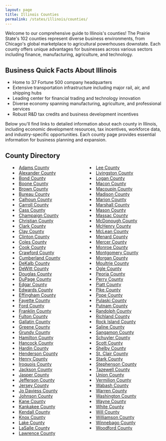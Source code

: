```yaml
---
layout: page
title: Illinois Counties
permalink: /states/illinois/counties/
---
```


<p>Welcome to our comprehensive guide to Illinois's counties! The Prairie State's 102 counties represent diverse business environments, from Chicago's global marketplace to agricultural powerhouses downstate. Each county offers unique advantages for businesses across various sectors including finance, manufacturing, agriculture, and technology.</p>

<h2>Business Quick Facts About Illinois</h2>

<ul>
    <li>Home to 37 Fortune 500 company headquarters</li>
    <li>Extensive transportation infrastructure including major rail, air, and shipping hubs</li>
    <li>Leading center for financial trading and technology innovation</li>
    <li>Diverse economy spanning manufacturing, agriculture, and professional services</li>
    <li>Robust R&D tax credits and business development incentives</li>
</ul>

<p>Below you'll find links to detailed information about each county in Illinois, including economic development resources, tax incentives, workforce data, and industry-specific opportunities. Each county page provides essential information for business planning and expansion.</p>

<h2>County Directory</h2>
<style>
    .county-list {
        columns: 2;
        -webkit-columns: 2;
        -moz-columns: 2;
        list-style-position: inside;
    }
</style>

<ul class="county-list">
    <li><a href="{{ '/states/illinois/adams/' | relative_url }}">Adams County</a></li>
    <li><a href="{{ '/states/illinois/alexander/' | relative_url }}">Alexander County</a></li>
    <li><a href="{{ '/states/illinois/bond/' | relative_url }}">Bond County</a></li>
    <li><a href="{{ '/states/illinois/boone/' | relative_url }}">Boone County</a></li>
    <li><a href="{{ '/states/illinois/brown/' | relative_url }}">Brown County</a></li>
    <li><a href="{{ '/states/illinois/bureau/' | relative_url }}">Bureau County</a></li>
    <li><a href="{{ '/states/illinois/calhoun/' | relative_url }}">Calhoun County</a></li>
    <li><a href="{{ '/states/illinois/carroll/' | relative_url }}">Carroll County</a></li>
    <li><a href="{{ '/states/illinois/cass/' | relative_url }}">Cass County</a></li>
    <li><a href="{{ '/states/illinois/champaign/' | relative_url }}">Champaign County</a></li>
    <li><a href="{{ '/states/illinois/christian/' | relative_url }}">Christian County</a></li>
    <li><a href="{{ '/states/illinois/clark/' | relative_url }}">Clark County</a></li>
    <li><a href="{{ '/states/illinois/clay/' | relative_url }}">Clay County</a></li>
    <li><a href="{{ '/states/illinois/clinton/' | relative_url }}">Clinton County</a></li>
    <li><a href="{{ '/states/illinois/coles/' | relative_url }}">Coles County</a></li>
    <li><a href="{{ '/states/illinois/cook/' | relative_url }}">Cook County</a></li>
    <li><a href="{{ '/states/illinois/crawford/' | relative_url }}">Crawford County</a></li>
    <li><a href="{{ '/states/illinois/cumberland/' | relative_url }}">Cumberland County</a></li>
    <li><a href="{{ '/states/illinois/dekalb/' | relative_url }}">DeKalb County</a></li>
    <li><a href="{{ '/states/illinois/dewitt/' | relative_url }}">DeWitt County</a></li>
    <li><a href="{{ '/states/illinois/douglas/' | relative_url }}">Douglas County</a></li>
    <li><a href="{{ '/states/illinois/dupage/' | relative_url }}">DuPage County</a></li>
    <li><a href="{{ '/states/illinois/edgar/' | relative_url }}">Edgar County</a></li>
    <li><a href="{{ '/states/illinois/edwards/' | relative_url }}">Edwards County</a></li>
    <li><a href="{{ '/states/illinois/effingham/' | relative_url }}">Effingham County</a></li>
    <li><a href="{{ '/states/illinois/fayette/' | relative_url }}">Fayette County</a></li>
    <li><a href="{{ '/states/illinois/ford/' | relative_url }}">Ford County</a></li>
    <li><a href="{{ '/states/illinois/franklin/' | relative_url }}">Franklin County</a></li>
    <li><a href="{{ '/states/illinois/fulton/' | relative_url }}">Fulton County</a></li>
    <li><a href="{{ '/states/illinois/gallatin/' | relative_url }}">Gallatin County</a></li>
    <li><a href="{{ '/states/illinois/greene/' | relative_url }}">Greene County</a></li>
    <li><a href="{{ '/states/illinois/grundy/' | relative_url }}">Grundy County</a></li>
    <li><a href="{{ '/states/illinois/hamilton/' | relative_url }}">Hamilton County</a></li>
    <li><a href="{{ '/states/illinois/hancock/' | relative_url }}">Hancock County</a></li>
    <li><a href="{{ '/states/illinois/hardin/' | relative_url }}">Hardin County</a></li>
    <li><a href="{{ '/states/illinois/henderson/' | relative_url }}">Henderson County</a></li>
    <li><a href="{{ '/states/illinois/henry/' | relative_url }}">Henry County</a></li>
    <li><a href="{{ '/states/illinois/iroquois/' | relative_url }}">Iroquois County</a></li>
    <li><a href="{{ '/states/illinois/jackson/' | relative_url }}">Jackson County</a></li>
    <li><a href="{{ '/states/illinois/jasper/' | relative_url }}">Jasper County</a></li>
    <li><a href="{{ '/states/illinois/jefferson/' | relative_url }}">Jefferson County</a></li>
    <li><a href="{{ '/states/illinois/jersey/' | relative_url }}">Jersey County</a></li>
    <li><a href="{{ '/states/illinois/jo-daviess/' | relative_url }}">Jo Daviess County</a></li>
    <li><a href="{{ '/states/illinois/johnson/' | relative_url }}">Johnson County</a></li>
    <li><a href="{{ '/states/illinois/kane/' | relative_url }}">Kane County</a></li>
    <li><a href="{{ '/states/illinois/kankakee/' | relative_url }}">Kankakee County</a></li>
    <li><a href="{{ '/states/illinois/kendall/' | relative_url }}">Kendall County</a></li>
    <li><a href="{{ '/states/illinois/knox/' | relative_url }}">Knox County</a></li>
    <li><a href="{{ '/states/illinois/lake/' | relative_url }}">Lake County</a></li>
    <li><a href="{{ '/states/illinois/lasalle/' | relative_url }}">LaSalle County</a></li>
    <li><a href="{{ '/states/illinois/lawrence/' | relative_url }}">Lawrence County</a></li>
    <li><a href="{{ '/states/illinois/lee/' | relative_url }}">Lee County</a></li>
    <li><a href="{{ '/states/illinois/livingston/' | relative_url }}">Livingston County</a></li>
    <li><a href="{{ '/states/illinois/logan/' | relative_url }}">Logan County</a></li>
    <li><a href="{{ '/states/illinois/macon/' | relative_url }}">Macon County</a></li>
    <li><a href="{{ '/states/illinois/macoupin/' | relative_url }}">Macoupin County</a></li>
    <li><a href="{{ '/states/illinois/madison/' | relative_url }}">Madison County</a></li>
    <li><a href="{{ '/states/illinois/marion/' | relative_url }}">Marion County</a></li>
    <li><a href="{{ '/states/illinois/marshall/' | relative_url }}">Marshall County</a></li>
    <li><a href="{{ '/states/illinois/mason/' | relative_url }}">Mason County</a></li>
    <li><a href="{{ '/states/illinois/massac/' | relative_url }}">Massac County</a></li>
    <li><a href="{{ '/states/illinois/mcdonough/' | relative_url }}">McDonough County</a></li>
    <li><a href="{{ '/states/illinois/mchenry/' | relative_url }}">McHenry County</a></li>
    <li><a href="{{ '/states/illinois/mclean/' | relative_url }}">McLean County</a></li>
    <li><a href="{{ '/states/illinois/menard/' | relative_url }}">Menard County</a></li>
    <li><a href="{{ '/states/illinois/mercer/' | relative_url }}">Mercer County</a></li>
    <li><a href="{{ '/states/illinois/monroe/' | relative_url }}">Monroe County</a></li>
    <li><a href="{{ '/states/illinois/montgomery/' | relative_url }}">Montgomery County</a></li>
    <li><a href="{{ '/states/illinois/morgan/' | relative_url }}">Morgan County</a></li>
    <li><a href="{{ '/states/illinois/moultrie/' | relative_url }}">Moultrie County</a></li>
    <li><a href="{{ '/states/illinois/ogle/' | relative_url }}">Ogle County</a></li>
    <li><a href="{{ '/states/illinois/peoria/' | relative_url }}">Peoria County</a></li>
    <li><a href="{{ '/states/illinois/perry/' | relative_url }}">Perry County</a></li>
    <li><a href="{{ '/states/illinois/piatt/' | relative_url }}">Piatt County</a></li>
    <li><a href="{{ '/states/illinois/pike/' | relative_url }}">Pike County</a></li>
    <li><a href="{{ '/states/illinois/pope/' | relative_url }}">Pope County</a></li>
    <li><a href="{{ '/states/illinois/pulaski/' | relative_url }}">Pulaski County</a></li>
    <li><a href="{{ '/states/illinois/putnam/' | relative_url }}">Putnam County</a></li>
    <li><a href="{{ '/states/illinois/randolph/' | relative_url }}">Randolph County</a></li>
    <li><a href="{{ '/states/illinois/richland/' | relative_url }}">Richland County</a></li>
    <li><a href="{{ '/states/illinois/rock-island/' | relative_url }}">Rock Island County</a></li>
    <li><a href="{{ '/states/illinois/saline/' | relative_url }}">Saline County</a></li>
    <li><a href="{{ '/states/illinois/sangamon/' | relative_url }}">Sangamon County</a></li>
    <li><a href="{{ '/states/illinois/schuyler/' | relative_url }}">Schuyler County</a></li>
    <li><a href="{{ '/states/illinois/scott/' | relative_url }}">Scott County</a></li>
    <li><a href="{{ '/states/illinois/shelby/' | relative_url }}">Shelby County</a></li>
    <li><a href="{{ '/states/illinois/st-clair/' | relative_url }}">St. Clair County</a></li>
    <li><a href="{{ '/states/illinois/stark/' | relative_url }}">Stark County</a></li>
    <li><a href="{{ '/states/illinois/stephenson/' | relative_url }}">Stephenson County</a></li>
    <li><a href="{{ '/states/illinois/tazewell/' | relative_url }}">Tazewell County</a></li>
    <li><a href="{{ '/states/illinois/union/' | relative_url }}">Union County</a></li>
    <li><a href="{{ '/states/illinois/vermilion/' | relative_url }}">Vermilion County</a></li>
    <li><a href="{{ '/states/illinois/wabash/' | relative_url }}">Wabash County</a></li>
    <li><a href="{{ '/states/illinois/warren/' | relative_url }}">Warren County</a></li>
    <li><a href="{{ '/states/illinois/washington/' | relative_url }}">Washington County</a></li>
    <li><a href="{{ '/states/illinois/wayne/' | relative_url }}">Wayne County</a></li>
    <li><a href="{{ '/states/illinois/white/' | relative_url }}">White County</a></li>
    <li><a href="{{ '/states/illinois/will/' | relative_url }}">Will County</a></li>
    <li><a href="{{ '/states/illinois/williamson/' | relative_url }}">Williamson County</a></li>
    <li><a href="{{ '/states/illinois/winnebago/' | relative_url }}">Winnebago County</a></li>
    <li><a href="{{ '/states/illinois/woodford/' | relative_url }}">Woodford County</a></li>
</ul> 